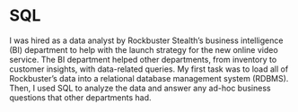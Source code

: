 # SQL
I was hired as a data analyst by Rockbuster Stealth’s business intelligence (BI) department to help with the launch strategy for the new online video service. The BI department helped other departments, from inventory to customer insights, with data-related queries. My first task was to load all of Rockbuster’s data into a relational database management system (RDBMS). Then, I used SQL to analyze the data and answer any ad-hoc business questions that other departments had.
